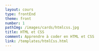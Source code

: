 ```yaml
---
layout: cours
type: frontEnd
theme: front
number: 1
pathImg: /images/cards/htmlcss.jpg
title: HTML et CSS
comment: Apprendre à coder en HTML et CSS
link: /templates/htmlCss.html
---
```

